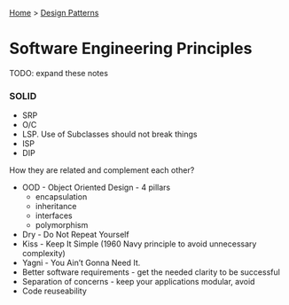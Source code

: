 [Home](../) > [Design Patterns](./)

# Software Engineering Principles

TODO: expand these notes

### SOLID

- SRP
- O/C
- LSP. Use of Subclasses should not break things
- ISP
- DIP

How they are related and complement each other?

- OOD - Object Oriented Design - 4 pillars
  - encapsulation
  - inheritance
  - interfaces
  - polymorphism
- Dry - Do Not Repeat Yourself
- Kiss - Keep It Simple (1960 Navy principle to avoid unnecessary complexity)
- Yagni - You Ain’t Gonna Need It.
- Better software requirements - get the needed clarity to be successful
- Separation of concerns - keep your applications modular, avoid
- Code reuseability
